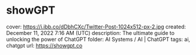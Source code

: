 # showGPT

cover: https://i.ibb.co/dDbhCXc/Twitter-Post-1024x512-px-2.jpg
created: December 11, 2022 7:16 AM (UTC)
description: The ultimate guide to unlocking the power of ChatGPT
folder: AI Systems / AI | ChatGPT
tags: ai, chatgpt
url: https://showgpt.co